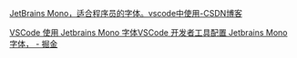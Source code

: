 
[JetBrains Mono，适合程序员的字体。vscode中使用-CSDN博客](https://blog.csdn.net/LiYinghao_/article/details/140662221)

[VSCode 使用 Jetbrains Mono 字体VSCode 开发者工具配置 Jetbrains Mono 字体， - 掘金](https://juejin.cn/post/7363209007828385807?from=search-suggest)

